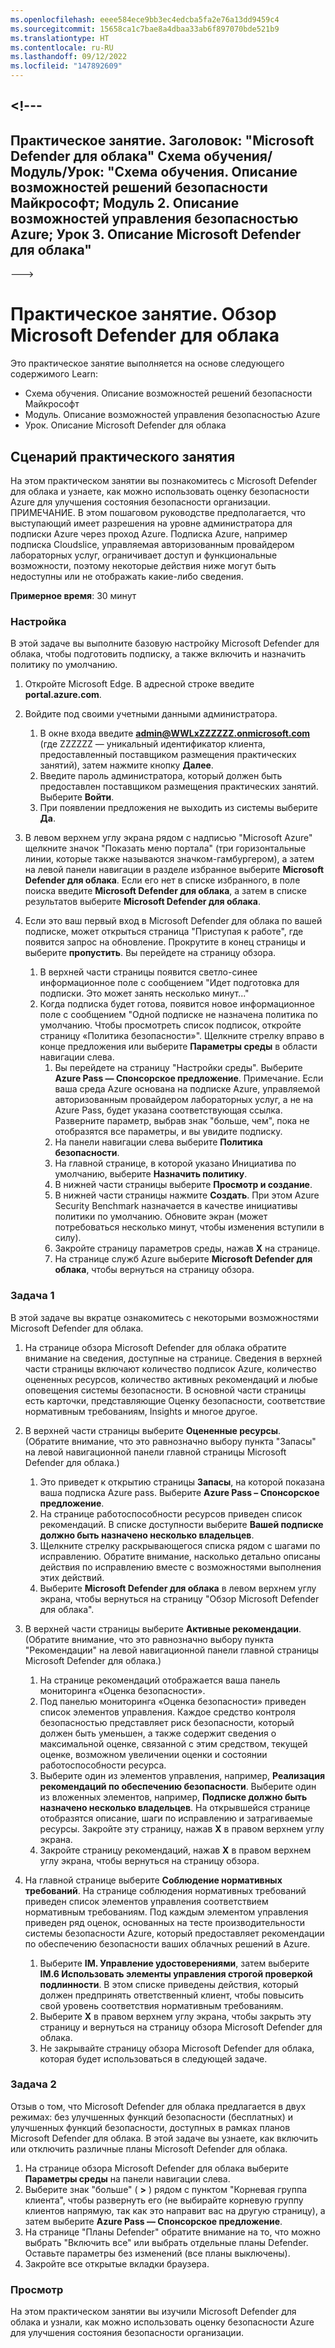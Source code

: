 ```yaml
---
ms.openlocfilehash: eeee584ece9bb3ec4edcba5fa2e76a13dd9459c4
ms.sourcegitcommit: 15658ca1c7bae8a4dbaa33ab6f897070bde521b9
ms.translationtype: HT
ms.contentlocale: ru-RU
ms.lasthandoff: 09/12/2022
ms.locfileid: "147892609"
---
```

<a name="---"></a><!---
---
Практическое занятие. Заголовок: "Microsoft Defender для облака" Схема обучения/Модуль/Урок: "Схема обучения. Описание возможностей решений безопасности Майкрософт; Модуль 2. Описание возможностей управления безопасностью Azure; Урок 3. Описание Microsoft Defender для облака"
---
--->

# <a name="lab-explore-microsoft-defender-for-cloud"></a>Практическое занятие. Обзор Microsoft Defender для облака

Это практическое занятие выполняется на основе следующего содержимого Learn:

- Схема обучения. Описание возможностей решений безопасности Майкрософт
- Модуль. Описание возможностей управления безопасностью Azure
- Урок. Описание Microsoft Defender для облака

## <a name="lab-scenario"></a>Сценарий практического занятия

На этом практическом занятии вы познакомитесь с Microsoft Defender для облака и узнаете, как можно использовать оценку безопасности Azure для улучшения состояния безопасности организации.  ПРИМЕЧАНИЕ. В этом пошаговом руководстве предполагается, что выступающий имеет разрешения на уровне администратора для подписки Azure через проход Azure.  Подписка Azure, например подписка Cloudslice, управляемая авторизованным провайдером лабораторных услуг, ограничивает доступ и функциональные возможности, поэтому некоторые действия ниже могут быть недоступны или не отображать какие-либо сведения.

**Примерное время**: 30 минут

### <a name="setup"></a>Настройка

В этой задаче вы выполните базовую настройку Microsoft Defender для облака, чтобы подготовить подписку, а также включить и назначить политику по умолчанию.

1. Откройте Microsoft Edge. В адресной строке введите **portal.azure.com**.

1. Войдите под своими учетными данными администратора.
    1. В окне входа введите **admin@WWLxZZZZZZ.onmicrosoft.com** (где ZZZZZZ — уникальный идентификатор клиента, предоставленный поставщиком размещения практических занятий), затем нажмите кнопку **Далее**.
    1. Введите пароль администратора, который должен быть предоставлен поставщиком размещения практических занятий. Выберите **Войти**.
    1. При появлении предложения не выходить из системы выберите **Да**.

1. В левом верхнем углу экрана рядом с надписью "Microsoft Azure" щелкните значок "Показать меню портала" (три горизонтальные линии, которые также называются значком-гамбургером), а затем на левой панели навигации в разделе избранное выберите **Microsoft Defender для облака**.  Если его нет в списке избранного, в поле поиска введите **Microsoft Defender для облака**, а затем в списке результатов выберите **Microsoft Defender для облака**.

1. Если это ваш первый вход в Microsoft Defender для облака по вашей подписке, может открыться страница "Приступая к работе", где появится запрос на обновление.  Прокрутите в конец страницы и выберите **пропустить**.  Вы перейдете на страницу обзора.
    1. В верхней части страницы появится светло-синее информационное поле с сообщением "Идет подготовка для подписки. Это может занять несколько минут..."
    1. Когда подписка будет готова, появится новое информационное поле с сообщением "Одной подписке не назначена политика по умолчанию. Чтобы просмотреть список подписок, откройте страницу «Политика безопасности»".  Щелкните стрелку вправо в конце предложения или выберите **Параметры среды** в области навигации слева.
        1. Вы перейдете на страницу "Настройки среды". Выберите **Azure Pass — Спонсорское предложение**.  Примечание.  Если ваша среда Azure основана на подписке Azure, управляемой авторизованным провайдером лабораторных услуг, а не на Azure Pass, будет указана соответствующая ссылка. Разверните параметр, выбрав знак "больше, чем", пока не отобразятся все параметры, и вы увидите подписку.
        1. На панели навигации слева выберите **Политика безопасности**.
        1. На главной странице, в которой указано Инициатива по умолчанию, выберите **Назначить политику**.
        1. В нижней части страницы выберите **Просмотр и создание**.
        1. В нижней части страницы нажмите **Создать**.  При этом Azure Security Benchmark назначается в качестве инициативы политики по умолчанию.  Обновите экран (может потребоваться несколько минут, чтобы изменения вступили в силу).
        1. Закройте страницу параметров среды, нажав **X** на странице.  
        1. На странице служб Azure выберите **Microsoft Defender для облака**, чтобы вернуться на страницу обзора.

### <a name="task-1"></a>Задача 1

В этой задаче вы вкратце ознакомитесь с некоторыми возможностями Microsoft Defender для облака.

1. На странице обзора Microsoft Defender для облака обратите внимание на сведения, доступные на странице.  Сведения в верхней части страницы включают количество подписок Azure, количество оцененных ресурсов, количество активных рекомендаций и любые оповещения системы безопасности.  В основной части страницы есть карточки, представляющие Оценку безопасности, соответствие нормативным требованиям, Insights и многое другое.

1. В верхней части страницы выберите **Оцененные ресурсы**.  (Обратите внимание, что это равнозначно выбору пункта "Запасы" на левой навигационной панели главной страницы Microsoft Defender для облака.)
    1. Это приведет к открытию страницы **Запасы**, на которой показана ваша подписка Azure pass.  Выберите **Azure Pass – Спонсорское предложение**.
    1. На странице работоспособности ресурсов приведен список рекомендаций.  В списке доступности выберите **Вашей подписке должно быть назначено несколько владельцев**.
    1. Щелкните стрелку раскрывающегося списка рядом с шагами по исправлению. Обратите внимание, насколько детально описаны действия по исправлению вместе с возможностями выполнения этих действий.  
    1. Выберите **Microsoft Defender для облака** в левом верхнем углу экрана, чтобы вернуться на страницу "Обзор Microsoft Defender для облака".

1. В верхней части страницы выберите **Активные рекомендации**.  (Обратите внимание, что это равнозначно выбору пункта "Рекомендации" на левой навигационной панели главной страницы Microsoft Defender для облака.)
    1. На странице рекомендаций отображается ваша панель мониторинга «Оценка безопасности».
    1. Под панелью мониторинга «Оценка безопасности» приведен список элементов управления. Каждое средство контроля безопасностью представляет риск безопасности, который должен быть уменьшен, а также содержит сведения о максимальной оценке, связанной с этим средством, текущей оценке, возможном увеличении оценки и состоянии работоспособности ресурса.  
    1. Выберите один из элементов управления, например, **Реализация рекомендаций по обеспечению безопасности**.  Выберите один из вложенных элементов, например, **Подписке должно быть назначено несколько владельцев**.  На открывшейся странице отобразятся описание, шаги по исправлению и затрагиваемые ресурсы. Закройте эту страницу, нажав **X** в правом верхнем углу экрана.
    1. Закройте страницу рекомендаций, нажав **X** в правом верхнем углу экрана, чтобы вернуться на страницу обзора.

1. На главной странице выберите **Соблюдение нормативных требований**. На странице соблюдения нормативных требований приведен список элементов управления соответствием нормативным требованиям.  Под каждым элементом управления приведен ряд оценок, основанных на тесте производительности системы безопасности Azure, который предоставляет рекомендации по обеспечению безопасности ваших облачных решений в Azure.
    1. Выберите **IM. Управление удостоверениями**, затем выберите **IM.6 Использовать элементы управления строгой проверкой подлинности**.  В этом списке приведены действия, который должен предпринять ответственный клиент, чтобы повысить свой уровень соответствия нормативным требованиям.
    1. Выберите **X** в правом верхнем углу экрана, чтобы закрыть эту страницу и вернуться на страницу обзора Microsoft Defender для облака.
    1. Не закрывайте страницу обзора Microsoft Defender для облака, которая будет использоваться в следующей задаче.

### <a name="task-2"></a>Задача 2

Отзыв о том, что Microsoft Defender для облака предлагается в двух режимах: без улучшенных функций безопасности (бесплатных) и улучшенных функций безопасности, доступных в рамках планов Microsoft Defender для облака. В этой задаче вы узнаете, как включить или отключить различные планы Microsoft Defender для облака.

1. На странице обзора Microsoft Defender для облака выберите **Параметры среды** на панели навигации слева.
1. Выберите знак "больше" ( **>** ) рядом с пунктом "Корневая группа клиента", чтобы развернуть его (не выбирайте корневую группу клиентов напрямую, так как это направит вас на другую страницу), а затем выберите **Azure Pass — Спонсорское предложение**.
1. На странице "Планы Defender" обратите внимание на то, что можно выбрать "Включить все" или выбрать отдельные планы Defender. Оставьте параметры без изменений (все планы выключены).
1. Закройте все открытые вкладки браузера.

### <a name="review"></a>Просмотр

На этом практическом занятии вы изучили Microsoft Defender для облака и узнали, как можно использовать оценку безопасности Azure для улучшения состояния безопасности организации.
